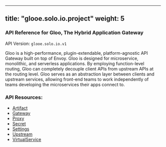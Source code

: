 
---
title: "glooe.solo.io.project"
weight: 5
---

<!-- Code generated by solo-kit. DO NOT EDIT. -->



### API Reference for Gloo, The Hybrid Application Gateway

API Version: `glooe.solo.io.v1`

Gloo is a high-performance, plugin-extendable, platform-agnostic API Gateway built on top of Envoy. Gloo is designed for microservice, monolithic, and serverless applications. By employing function-level routing, Gloo can completely decouple client APIs from upstream APIs at the routing level. Gloo serves as an abstraction layer between clients and upstream services, allowing front-end teams to work independently of teams developing the microservices their apps connect to.



### API Resources:
- [Artifact](../github.com/solo-io/gloo/projects/gloo/api/v1/artifact.proto.sk#Artifact)
- [Gateway](../github.com/solo-io/gloo/projects/gateway/api/v1/gateway.proto.sk#Gateway)
- [Proxy](../github.com/solo-io/gloo/projects/gloo/api/v1/proxy.proto.sk#Proxy)
- [Secret](../github.com/solo-io/gloo/projects/gloo/api/v1/secret.proto.sk#Secret)
- [Settings](../github.com/solo-io/gloo/projects/gloo/api/v1/settings.proto.sk#Settings)
- [Upstream](../github.com/solo-io/gloo/projects/gloo/api/v1/upstream.proto.sk#Upstream)
- [VirtualService](../github.com/solo-io/gloo/projects/gateway/api/v1/virtual_service.proto.sk#VirtualService)

<!-- Start of HubSpot Embed Code -->
<script type="text/javascript" id="hs-script-loader" async defer src="//js.hs-scripts.com/5130874.js"></script>
<!-- End of HubSpot Embed Code -->
